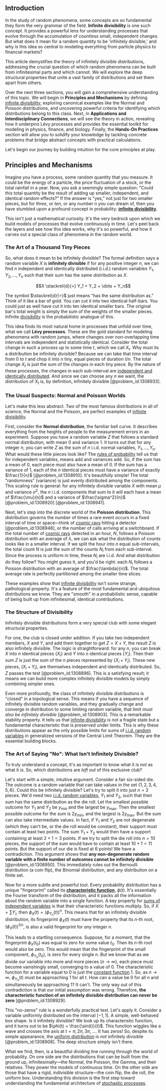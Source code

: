 ## Introduction
In the study of random phenomena, some concepts are so fundamental they form the very grammar of the field. **Infinite divisibility** is one such concept. It provides a powerful lens for understanding processes that evolve through the accumulation of countless small, independent changes. But what does it mean for a random quantity to be 'infinitely divisible,' and why is this idea so central to modeling everything from particle physics to financial markets?

This article demystifies the theory of infinitely divisible distributions, addressing the crucial question of which random phenomena can be built from infinitesimal parts and which cannot. We will explore the deep structural properties that unite a vast family of distributions and set them apart from others.

Over the next three sections, you will gain a comprehensive understanding of this topic. We will begin in **Principles and Mechanisms** by defining [infinite divisibility](@article_id:636705), exploring canonical examples like the Normal and Poisson distributions, and uncovering powerful criteria for identifying which distributions belong to this class. Next, in **Applications and Interdisciplinary Connections**, we will see the theory in action, revealing how it underpins Lévy processes and provides the essential toolkit for modeling in physics, finance, and biology. Finally, the **Hands-On Practices** section will allow you to solidify your knowledge by tackling concrete problems that bridge abstract concepts with practical calculations.

Let's begin our journey by building intuition for the core principles at play.

## Principles and Mechanisms

Imagine you have a process, some random quantity that you measure. It could be the energy of a particle, the price fluctuation of a stock, or the total rainfall in a year. Now, you ask a seemingly simple question: "Could this total quantity be the result of adding up smaller, independent, and identical random effects?" If the answer is "yes," not just for two smaller pieces, but for *three*, or *ten*, or any number $n$ you can dream of, then you have stumbled upon a profound concept in probability: **[infinite divisibility](@article_id:636705)**.

This isn't just a mathematical curiosity. It's the very bedrock upon which we build models of processes that evolve continuously in time. Let's peel back the layers and see how this idea works, why it's so powerful, and how it carves out a special class of phenomena in the random world.

### The Art of a Thousand Tiny Pieces

So, what does it mean to be infinitely divisible? The formal definition says a random variable $X$ is **infinitely divisible** if for any positive integer $n$, we can find $n$ independent and identically distributed (i.i.d.) random variables $Y_1, Y_2, \dots, Y_n$ such that their sum has the same distribution as $X$.

$$X \stackrel{d}{=} Y_1 + Y_2 + \dots + Y_n$$

The symbol $\stackrel{d}{=}$ just means "has the same distribution as." Think of it like a bar of gold. You can cut it into two identical half-bars. You could just as well have cut it into ten identical smaller bars. The original bar's total weight is simply the sum of the weights of the smaller pieces. Infinite [divisibility](@article_id:190408) is the probabilistic analogue of this.

This idea finds its most natural home in processes that unfold over time, what we call **Lévy processes**. These are the gold standard for modeling phenomena with random jumps, where changes over non-overlapping time intervals are independent and statistically identical. Consider the total change in such a process up to some time $t$, which we call $X_t$. Why must its a distribution be infinitely divisible? Because we can take that time interval from $0$ to $t$ and chop it into $n$ tiny, equal pieces of duration $t/n$. The total change $X_t$ is just the sum of the changes in each tiny piece. By the nature of these processes, the changes in each sub-interval are [independent and identically distributed](@article_id:168573). And since we can choose any $n$ we want, the distribution of $X_t$ is, by definition, infinitely divisible [@problem_id:1308933].

### The Usual Suspects: Normal and Poisson Worlds

Let's make this less abstract. Two of the most famous distributions in all of science, the Normal and the Poisson, are perfect examples of [infinite divisibility](@article_id:636705).

First, consider the **Normal distribution**, the familiar bell curve. It describes everything from the heights of people to the measurement errors in an experiment. Suppose you have a random variable $Z$ that follows a standard normal distribution, with mean 0 and variance 1. It turns out that for any integer $n$, you can write $Z$ as the sum of $n$ i.i.d. normal variables, $Y_1, \dots, Y_n$. What would these little pieces look like? The [rules of probability](@article_id:267766) tell us that for independent variables, means add and variances add. So, if the sum has a mean of 0, each piece must also have a mean of 0. If the sum has a variance of 1, each of the $n$ identical pieces must have a variance of exactly $\frac{1}{n}$ [@problem_id:1308910]. It's beautifully simple! The total "randomness" (variance) is just evenly distributed among the components. This scaling rule is general: for any infinitely divisible variable $X$ with mean $\mu$ and variance $\sigma^2$, the $n$ i.i.d. components that sum to it will each have a mean of $\frac{\mu}{n}$ and a variance of $\frac{\sigma^2}{n}$ [@problem_id:1308920] [@problem_id:1308941].

Next, let's step into the discrete world of the **Poisson distribution**. This distribution governs the number of times a rare event occurs in a fixed interval of time or space—think of [cosmic rays](@article_id:158047) hitting a detector [@problem_id:1308948], or the number of calls arriving at a switchboard. If the total number of [cosmic rays](@article_id:158047) detected in an hour, $N$, follows a Poisson distribution with an average of $\lambda$, we can ask what the distribution of counts looks like in a smaller interval. If we split the hour into $n$ equal sub-intervals, the total count $N$ is just the sum of the counts $N_i$ from each sub-interval. Since the process is uniform in time, these $N_i$ are i.i.d. And what distribution do they follow? You might guess it, and you'd be right: each $N_i$ follows a Poisson distribution with an average of $\frac{\lambda}{n}$. The total average rate is perfectly partitioned among the smaller time slices.

These examples show that [infinite divisibility](@article_id:636705) isn't some strange, pathological property. It's a feature of the most fundamental and ubiquitous distributions we know. They are "smooth" in a probabilistic sense, capable of being built up from infinitesimal, identical contributions.

### The Structure of Divisibility

Infinitely divisible distributions form a very special club with some elegant structural properties.

For one, the club is closed under addition. If you take two independent members, $X$ and $Y$, and add them together to get $Z = X + Y$, the result $Z$ is also infinitely divisible. The logic is straightforward: for any $n$, you can break $X$ into $n$ identical pieces $\{X_i\}$ and $Y$ into $n$ identical pieces $\{Y_i\}$. Then their sum $Z$ is just the sum of the $n$ pieces represented by $\{X_i + Y_i\}$. These new pieces, $(X_i + Y_i)$, are themselves independent and identically distributed. So, $Z$ passes the test [@problem_id:1308896]. This is a satisfying result; it means we can build more complex infinitely divisible models by simply combining simpler ones.

Even more profoundly, the class of infinitely divisible distributions is "closed" in a topological sense. This means if you have a sequence of infinitely divisible random variables, and they gradually change and converge in distribution to some limiting random variable, that limit *must also be infinitely divisible* [@problem_id:1308903]. This is a remarkable stability property. It tells us that [infinite divisibility](@article_id:636705) is not a fragile state but a fundamental characteristic that is preserved under limits. This is why these distributions appear as the only possible limits for sums of [i.i.d. random variables](@article_id:262722) in generalized versions of the Central Limit Theorem. They are the essential building blocks.

### The Art of Saying "No": What Isn't Infinitely Divisible?

To truly understand a concept, it's as important to know what it *is not* as what it *is*. So, which distributions are *left out* of this exclusive club?

Let's start with a simple, intuitive argument. Consider a fair six-sided die. The outcome is a random variable that can take values in the set $\{1, 2, 3, 4, 5, 6\}$. Could this be infinitely divisible? Let's try to split it into just $n=2$ pieces. We'd need two [i.i.d. random variables](@article_id:262722), $Y_1$ and $Y_2$, such that their sum has the same distribution as the die roll. Let the smallest possible outcome for $Y_1$ and $Y_2$ be $y_{\min}$ and the largest be $y_{\max}$. Then the smallest possible outcome for the sum is $2y_{\min}$, and the largest is $2y_{\max}$. But the sum can also take intermediate values. In fact, if $Y_1$ and $Y_2$ are not degenerate (which they can't be, or the die roll would be constant), their support must contain at least two points. The sum $Y_1 + Y_2$ would then have a support containing at least $2+1=3$ points. If we try to split the die roll into $n=10$ pieces, the support of the sum would have to contain at least $10+1=11$ points. But the support of our die is fixed at 6 points! We have a contradiction. This argument shows that **any non-degenerate random variable with a finite number of outcomes cannot be infinitely divisible** [@problem_id:1308950]. This immediately rules out the Bernoulli distribution (a coin flip), the Binomial distribution, and any distribution on a finite set.

Now for a more subtle and powerful tool. Every probability distribution has a unique "fingerprint" called its **[characteristic function](@article_id:141220)**, $\phi(t)$. It's essentially the Fourier transform of the distribution, and it packs all the information about the random variable into a single function. A key property for [sums of independent variables](@article_id:177953) is that their characteristic functions multiply. So, if $X = \sum Y_i$, then $\phi_X(t) = (\phi_{Y_n}(t))^n$. This means that for an infinitely divisible distribution, its fingerprint $\phi_X(t)$ must have the property that its $n$-th root, $(\phi_X(t))^{1/n}$, is also a valid fingerprint for *any* integer $n$.

This leads to a startling consequence. Suppose, for a moment, that the fingerprint $\phi_X(t_0)$ was equal to zero for some value $t_0$. Then its $n$-th root would also be zero. This would mean that the fingerprint of the small component, $\phi_{Y_n}(t_0)$, is zero for every single $n$. But we know that as we divide our variable into more and more pieces ($n \to \infty$), each piece must become vanishingly small, converging to a value of 0. The characteristic function for a variable equal to 0 is just the [constant function](@article_id:151566) 1. So, as $n \to \infty$, $\phi_{Y_n}(t)$ must be approaching 1 for all $t$. How can a value be 0 for all $n$ and simultaneously be approaching 1? It can't. The only way out of this contradiction is that our initial assumption was wrong. Therefore, **the characteristic function of an infinitely divisible distribution can never be zero** [@problem_id:1308929].

This "no-zeros" rule is a wonderfully practical test. Let's apply it. Consider a variable uniformly distributed on the interval $[-1, 1]$. A simple, well-behaved box shape. Is it infinitely divisible? We look up its characteristic function, and it turns out to be $\phi(t) = \frac{\sin(t)}{t}$. This function wiggles like a wave and crosses the axis at $t=\pi, 2\pi, 3\pi, \ldots$. It has zeros! So, despite its simple appearance, the [uniform distribution](@article_id:261240) is *not* infinitely divisible [@problem_id:1308908]. The deep structure simply isn't there.

What we find, then, is a beautiful dividing line running through the world of probability. On one side are the distributions that can be built from the ground up, infinitesimally—the Normal, the Poisson, the Gamma, and their relatives. They power the models of continuous time. On the other side are those that have a rigid, indivisible structure—the coin flip, the die roll, the uniform box. Understanding this division is the first step toward understanding the fundamental architecture of [stochastic processes](@article_id:141072).